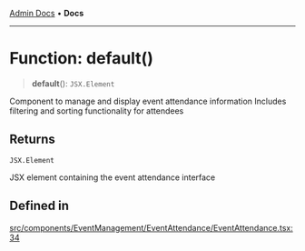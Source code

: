[Admin Docs](/) • **Docs**

***

# Function: default()

> **default**(): `JSX.Element`

Component to manage and display event attendance information
Includes filtering and sorting functionality for attendees

## Returns

`JSX.Element`

JSX element containing the event attendance interface

## Defined in

[src/components/EventManagement/EventAttendance/EventAttendance.tsx:34](https://github.com/PalisadoesFoundation/talawa-admin/blob/main/src/components/EventManagement/EventAttendance/EventAttendance.tsx#L34)
